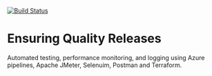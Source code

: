 [![Build Status](https://dev.azure.com/afrihub-west/ensuring-quality-releases/_apis/build/status/mudathirlawal.ensuring-quality-releases?branchName=ops)](https://dev.azure.com/afrihub-west/ensuring-quality-releases/_build/latest?definitionId=1&branchName=ops)

# Ensuring Quality Releases
Automated testing, performance monitoring, and logging using Azure pipelines, Apache JMeter, Selenuim, Postman and Terraform.

